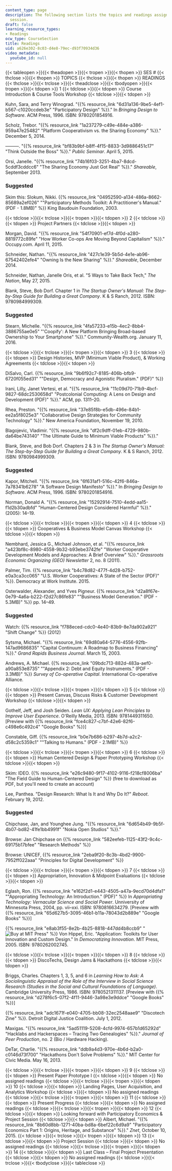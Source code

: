 ```yaml
---
content_type: page
description: The following section lists the topics and readings assigned for each
  session.
draft: false
learning_resource_types:
- Readings
ocw_type: CourseSection
title: Readings
uid: a626e302-8c03-d4e8-79ec-d93f70934d36
video_metadata:
  youtube_id: null
---
```

{{< tableopen >}}{{< theadopen >}}{{< tropen >}}{{< thopen >}}
SES #
{{< thclose >}}{{< thopen >}}
TOPICS
{{< thclose >}}{{< thopen >}}
READINGS
{{< thclose >}}{{< trclose >}}{{< theadclose >}}{{< tbodyopen >}}{{< tropen >}}{{< tdopen >}}
1
{{< tdclose >}}{{< tdopen >}}
Course Introduction & Course Tools Workshop
{{< tdclose >}}{{< tdopen >}}

Kuhn, Sara, and Terry Winograd. "{{% resource_link "6d31a136-9be5-4ef1-b567-c1020ccdeb3e" "Participatory Design" %}}." In *Bringing Design to Software*. ACM Press, 1996. ISBN: 9780201854916.

Scholz, Trebor. "{{% resource_link "1a237279-c49e-484e-a386-959a47e25482" "Platform Cooperativism vs. the Sharing Economy" %}}." December 5, 2014.

———. "{{% resource_link "bf83b9bf-b8ff-4f15-8833-3d9886451c17" "Think Outside the Boss" %}}." *Public Seminar*. April 5, 2015.

Orsi, Janelle. "{{% resource_link "74b16f03-3251-4ba7-8dcd-5cddf3cddcc6" "The Sharing Economy Just Got Real" %}}." *Shareable*, September 2013.

### Suggested

Skim this: Slokum, Nikki. {{% resource_link "04952590-a134-486a-8662-85689a2ef026" "\"Participatory Methods Toolkit: A Practitioner's Manual.\" (PDF - 1.8MB)" %}} King Baudouin Foundation, 2003.

{{< tdclose >}}{{< trclose >}}{{< tropen >}}{{< tdopen >}}
2
{{< tdclose >}}{{< tdopen >}}
Project Partners
{{< tdclose >}}{{< tdopen >}}

Morgan, David. "{{% resource_link "54f70901-ef7d-4f0d-a280-8819772c89fe" "How Worker Co-ops Are Moving Beyond Capitalism" %}}." Occupy.com. April 11, 2015.

Schneider, Nathan. "{{% resource_link "427c1e39-5b5d-4e1e-ab96-67542402efe4" "Owning Is the New Sharing" %}}." *Shareable*, December 2014.

Schneider, Nathan, Janelle Oris, et al. "5 Ways to Take Back Tech," *The Nation*, May 27, 2015.

Blank, Steve, Bob Dorf. Chapter 1 in *The Startup Owner's Manual: The Step-by-Step Guide for Building a Great Company*. K & S Ranch, 2012. ISBN: 9780984999309.

### Suggested

Stearn, Michelle. "{{% resource_link "4fa57233-e15b-4ec2-8bb4-3886755ae0e5" "'Coopify': A New Platform Bringing Broad-based Ownership to Your Smartphone" %}}." Community-Wealth.org. January 11, 2016.

{{< tdclose >}}{{< trclose >}}{{< tropen >}}{{< tdopen >}}
3
{{< tdclose >}}{{< tdopen >}}
Design Histories, MVP (Minimum Viable Product), & Working Agreements
{{< tdclose >}}{{< tdopen >}}

DiSalvo, Carl. {{% resource_link "9b6f92c7-8185-406b-bfb9-6720f055ed31" "\"Design, Democracy and Agonistic Pluralism.\" (PDF)" %}}

Irani, Lilly, Janet Vertesi, et al. "{{% resource_link "11c09d70-71b9-4bcf-9827-68dc2530658d" "Postcolonial Computing: A Lens on Design and Development (PDF)" %}}." ACM, pp. 1311–20.

Rhea, Preston. "{{% resource_link "37e85f8b-e5db-496e-84b1-ee2a5f8025e3" "Collaborative Design Strategies for Community Technology" %}}." New America Foundation, November 19, 2010.

Blagojevic, Vladimir. "{{% resource_link "df2c9dff-01eb-4729-980b-da64be743140" "The Ultimate Guide to Minimum Viable Products" %}}."

Blank, Steve, and Bob Dorf. Chapters 2 & 3 in *The Startup Owner's Manual: The Step-by-Step Guide for Building a Great Company*. K & S Ranch, 2012. ISBN: 9780984999309.

### Suggested

Kapor, Mitchell. "{{% resource_link "6f631af1-516c-42f6-846a-7a78341b6278" "A Software Design Manifesto" %}}." In *Bringing Design to Software*. ACM Press, 1996. ISBN: 9780201854916.

Norman, Donald A. "{{% resource_link "15292914-7510-4edd-aa15-f1d2b30adbfd" "Human-Centered Design Considered Harmful" %}}." (2005): 14–19.

{{< tdclose >}}{{< trclose >}}{{< tropen >}}{{< tdopen >}}
4
{{< tdclose >}}{{< tdopen >}}
Cooperatives & Business Model Canvas Workshop
{{< tdclose >}}{{< tdopen >}}

Nembhard, Jessica G., Michael Johnson, et al. "{{% resource_link "a423bf8c-8980-4558-9b32-b93ebe3742fe" "Worker Cooperative Development Models and Approaches: A Brief Overview" %}}." *Grassroots Economic Organizing (GEO) Newsletter* 2, no. 8 (2011).

Palmer, Tim. {{% resource_link "b4c78d82-477f-4d28-b752-e0a3ca3cc065" "U.S. Worker Cooperatives: A State of the Sector (PDF)" %}}. Democracy at Work Institute. 2015.

Osterwalder, Alexander, and Yves Pigneur. {{% resource_link "d2a8f67e-0e79-4a6a-b222-f2d27c86fe83" "\"Business Model Generation.\" (PDF - 5.3MB)" %}} pp. 14–49.

### Suggested

Watch: {{% resource_link "f788eced-cdc0-4e40-83b9-8e7da902a921" "Shift Change" %}} (2012)

Sytsma, Michael. "{{% resource_link "69d80a64-5776-4556-92fb-147ad9686835" "Capital Continuum: A Roadmap to Business Financing" %}}." *Grand Rapids Business Journal*. March 15, 2003.

Andrews, A. Michael. {{% resource_link "09bdc713-882d-483a-aef0-a90a853e8735" "\"Appendix 2: Debt and Equity Instruments.\" (PDF - 3.3MB)" %}} *Survey of Co-operative Capital*. International Co-operative Alliance.

{{< tdclose >}}{{< trclose >}}{{< tropen >}}{{< tdopen >}}
5
{{< tdclose >}}{{< tdopen >}}
Present Canvas, Discuss Risks & Customer Development Workshop
{{< tdclose >}}{{< tdopen >}}

Gothelf, Jeff, and Josh Seiden. *Lean UX: Applying Lean Principles to Improve User Experience*. O'Reilly Media, 2013. ISBN: 9781449311650. \[Preview with {{% resource_link "fce4c827-c7bf-42e6-82f6-c498e6c492c4" "Google Books" %}}\]

Constable, Giff. {{% resource_link "b0e7b686-b297-4b7d-a2c2-d58c2c5359c1" "\"Talking to Humans.\" (PDF - 2.1MB)" %}}

{{< tdclose >}}{{< trclose >}}{{< tropen >}}{{< tdopen >}}
6
{{< tdclose >}}{{< tdopen >}}
Human Centered Design & Paper Prototyping Workshop
{{< tdclose >}}{{< tdopen >}}

Skim: IDEO. {{% resource_link "e26c9480-9f17-4102-9116-f218cf8006ba" "The Field Guide to Human-Centered Design" %}} (free to download as PDF, but you'll need to create an account)

Lee, Panthea. "Design Research: What Is It and Why Do It?" *Reboot*. February 19, 2012.

### Suggested

Chipchase, Jan, and Younghee Jung. "{{% resource_link "6d654b49-9b5f-4b07-bd82-41fe1bb4991f" "Nokia Open Studios" %}}."

Browse: Jan Chipchase on {{% resource_link "582eefeb-1125-43f2-9c4c-69175b17bfee" "Research Methods" %}}

Browse: UNICEF, {{% resource_link "2eba9f20-8c3b-4bd2-9900-7952ff022aaa" "Principles for Digital Development" %}}

{{< tdclose >}}{{< trclose >}}{{< tropen >}}{{< tdopen >}}
7
{{< tdclose >}}{{< tdopen >}}
Appropriation, Innovation & Midpoint Evaluations
{{< tdclose >}}{{< tdopen >}}

Eglash, Ron. {{% resource_link "e162f2d1-e443-4505-a47a-9ecd70d4dfa1" "\"Appropriating Technology: An Introduction.\" (PDF)" %}} In *Appropriating Technology: Vernacular Science and Social Power*. Unniversity of Minnesota Press, 2004, pp. vii–xxi. ISBN: 9780816634279. \[Preview with {{% resource_link "65d627b5-3095-46b1-b11a-78043d2b889e" "Google Books" %}}\]

{{% resource_link "e8ab3f55-8e2b-4b25-8818-447dd4b8ccb9" "![Buy at MIT Press](/images/mp_logo.gif)" %}} Von Hippel, Eric. "Application: Toolkits for User Innovation and Custom Design." In *Democratizing Innovation*. MIT Press, 2005. ISBN: 9780262002745.

{{< tdclose >}}{{< trclose >}}{{< tropen >}}{{< tdopen >}}
8
{{< tdclose >}}{{< tdopen >}}
DiscoTechs, Design Jams & Hackathons
{{< tdclose >}}{{< tdopen >}}

Briggs, Charles. Chapters 1, 3, 5, and 6 in *Learning How to Ask: A Sociolinguistic Appraisal of the Role of the Interview in Social Science Research (Studies in the Social and Cultural Foundations of Language)*. Cambridge University Press, 1986. ISBN: 9780521311137. \[Preview with {{% resource_link "d278f6c5-07f2-4f11-9446-3a98e3e9ddce" "Google Books" %}}\]

{{% resource_link "adc1671f-e040-4705-bb08-32ec2548aae9" "Discotech Zine" %}}. Detroit Digital Justice Coalition. July 1, 2012.

Maxigas. "{{% resource_link "5ad51119-5208-4cfd-9974-657b1d65292d" "Hacklabs and Hackerspaces – Tracing Two Genealogies" %}}." *Journal of Peer Production*, no. 2 (Bio / Hardware Hacking).

DeTar, Charlie. "{{% resource_link "ddb9a4d3-970e-4b6d-b2a0-c0146d73f700" "Hackathons Don't Solve Problems" %}}." MIT Center for Civic Media. May 16, 2013.

{{< tdclose >}}{{< trclose >}}{{< tropen >}}{{< tdopen >}}
9
{{< tdclose >}}{{< tdopen >}}
Present Paper Prototype I
{{< tdclose >}}{{< tdopen >}}
No assigned readings
{{< tdclose >}}{{< trclose >}}{{< tropen >}}{{< tdopen >}}
10
{{< tdclose >}}{{< tdopen >}}
Landing Pages, User Acquisition, and Analytics Workshop
{{< tdclose >}}{{< tdopen >}}
No assigned readings
{{< tdclose >}}{{< trclose >}}{{< tropen >}}{{< tdopen >}}
11
{{< tdclose >}}{{< tdopen >}}
Present Progress
{{< tdclose >}}{{< tdopen >}}
No assigned readings
{{< tdclose >}}{{< trclose >}}{{< tropen >}}{{< tdopen >}}
12
{{< tdclose >}}{{< tdopen >}}
Looking forward with Participatory Economics & Project Session
{{< tdclose >}}{{< tdopen >}}
Albert, Michael. "{{% resource_link "8b60d8bb-1271-40ba-bd8a-6bef22c6d9a9" "Participatory Economics Part 1: Origins, Heritage, and Substance" %}}." *Znet*, October 10, 2015.
{{< tdclose >}}{{< trclose >}}{{< tropen >}}{{< tdopen >}}
13
{{< tdclose >}}{{< tdopen >}}
Project Session
{{< tdclose >}}{{< tdopen >}}
No assigned readings
{{< tdclose >}}{{< trclose >}}{{< tropen >}}{{< tdopen >}}
14
{{< tdclose >}}{{< tdopen >}}
Last Class – Final Project Presentation
{{< tdclose >}}{{< tdopen >}}
No assigned readings
{{< tdclose >}}{{< trclose >}}{{< tbodyclose >}}{{< tableclose >}}